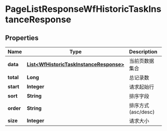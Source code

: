 
# PageListResponseWfHistoricTaskInstanceResponse

## Properties
Name | Type | Description | Notes
------------ | ------------- | ------------- | -------------
**data** | [**List&lt;WfHistoricTaskInstanceResponse&gt;**](WfHistoricTaskInstanceResponse.md) | 当前页数据集合 |  [optional]
**total** | **Long** | 总记录数 |  [optional]
**start** | **Integer** | 请求起始行 |  [optional]
**sort** | **String** | 排序字段 |  [optional]
**order** | **String** | 排序方式(asc/desc) |  [optional]
**size** | **Integer** | 请求大小 |  [optional]




